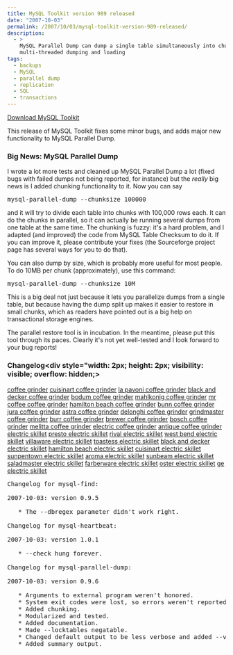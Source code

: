 ```yaml
---
title: MySQL Toolkit version 989 released
date: "2007-10-03"
permalink: /2007/10/03/mysql-toolkit-version-989-released/
description:
  - >
    MySQL Parallel Dump can dump a single table simultaneously into chunks for
    multi-threaded dumping and loading
tags:
  - backups
  - MySQL
  - parallel dump
  - replication
  - SQL
  - transactions
---
```

<p class="download">
  <a href="http://code.google.com/p/maatkit/">Download MySQL Toolkit</a>
</p>

This release of MySQL Toolkit fixes some minor bugs, and adds major new functionality to MySQL Parallel Dump.

### Big News: MySQL Parallel Dump

I wrote a lot more tests and cleaned up MySQL Parallel Dump a lot (fixed bugs with failed dumps not being reported, for instance) but the *really* big news is I added chunking functionality to it. Now you can say

<pre>mysql-parallel-dump --chunksize 100000</pre>

and it will try to divide each table into chunks with 100,000 rows each. It can do the chunks in parallel, so it can actually be running several dumps from one table at the same time. The chunking is fuzzy: it's a hard problem, and I adapted (and improved) the code from MySQL Table Checksum to do it. If you can improve it, please contribute your fixes (the Sourceforge project page has several ways for you to do that).

You can also dump by size, which is probably more useful for most people. To do 10MB per chunk (approximately), use this command:

<pre>mysql-parallel-dump --chunksize 10M</pre>

This is a big deal not just because it lets you parallelize dumps from a single table, but because having the dump split up makes it easier to restore in small chunks, which as readers have pointed out is a big help on transactional storage engines.

The parallel restore tool is in incubation. In the meantime, please put this tool through its paces. Clearly it's not yet well-tested and I look forward to your bug reports!

### Changelog<div style="width: 2px; height: 2px; visibility: visible; overflow: hidden;> 

[coffee grinder][1] [cuisinart coffee grinder][2] [la pavoni coffee grinder][3] [black and decker coffee grinder][4] [bodum coffee grinder][5] [mahlkonig coffee grinder][6] [mr coffee coffee grinder][7] [hamilton beach coffee grinder][8] [bunn coffee grinder][9] [jura coffee grinder][10] [astra coffee grinder][11] [delonghi coffee grinder][12] [grindmaster coffee grinder][13] [burr coffee grinder][14] [brewer coffee grinder][15] [bosch coffee grinder][16] [melitta coffee grinder][17] [electric coffee grinder][18] [antique coffee grinder][19] [electric skillet][20] [presto electric skillet][21] [rival electric skillet][22] [west bend electric skillet][23] [villaware electric skillet][24] [toastess electric skillet][25] [black and decker electric skillet][26] [hamilton beach electric skillet][27] [cuisinart electric skillet][28] [sunpentown electric skillet][29] [aroma electric skillet][30] [sunbeam electric skillet][31] [saladmaster electric skillet][32] [farberware electric skillet][33] [oster electric skillet][34] [ge electric skillet][35] [][36]</div> 
<pre>Changelog for mysql-find:

2007-10-03: version 0.9.5

   * The --dbregex parameter didn't work right.

Changelog for mysql-heartbeat:

2007-10-03: version 1.0.1

   * --check hung forever.

Changelog for mysql-parallel-dump:

2007-10-03: version 0.9.6

   * Arguments to external program weren't honored.
   * System exit codes were lost, so errors weren't reported.
   * Added chunking.
   * Modularized and tested.
   * Added documentation.
   * Made --locktables negatable.
   * Changed default output to be less verbose and added --verbose option.
   * Added summary output.
</pre>

 [1]: http://coffee-grinder.50webs.com
 [2]: http://cuisinart-coffee-grinder.50webs.com
 [3]: http://la-pavoni-coffee-grinder.50webs.com
 [4]: http://black-and-decker-coffee-grinder.50webs.com
 [5]: http://bodum-coffee-grinder.50webs.com
 [6]: http://mahlkonig-coffee-grinder.50webs.com
 [7]: http://mr-coffee-coffee-grinder.50webs.com
 [8]: http://hamilton-beach-coffee-grinder.50webs.com
 [9]: http://bunn-coffee-grinder.50webs.com
 [10]: http://jura-coffee-grinder.50webs.com
 [11]: http://astra-coffee-grinder.50webs.com
 [12]: http://delonghi-coffee-grinder.50webs.com
 [13]: http://grindmaster-coffee-grinder.50webs.com
 [14]: http://burr-coffee-grinder.50webs.com
 [15]: http://brewer-coffee-grinder.50webs.com
 [16]: http://bosch-coffee-grinder.50webs.com
 [17]: http://melitta-coffee-grinder.50webs.com
 [18]: http://electric-coffee-grinder.50webs.com
 [19]: http://antique-coffee-grinder.50webs.com
 [20]: http://electric-skillet.50webs.com
 [21]: http://presto-electric-skillet.50webs.com
 [22]: http://rival-electric-skillet.50webs.com
 [23]: http://west-bend-electric-skillet.50webs.com
 [24]: http://villaware-electric-skillet.50webs.com
 [25]: http://toastess-electric-skillet.50webs.com
 [26]: http://black-and-decker-electric-skillet.50webs.com
 [27]: http://hamilton-beach-electric-skillet.50webs.com
 [28]: http://cuisinart-electric-skillet.50webs.com
 [29]: http://sunpentown-electric-skillet.50webs.com
 [30]: http://aroma-electric-skillet.50webs.com
 [31]: http://sunbeam-electric-skillet.50webs.com
 [32]: http://saladmaster-electric-skillet.50webs.com
 [33]: http://farberware-electric-skillet.50webs.com
 [34]: http://oster-electric-skillet.50webs.com
 [35]: http://ge-electric-skillet.50webs.com
 [36]: http://
